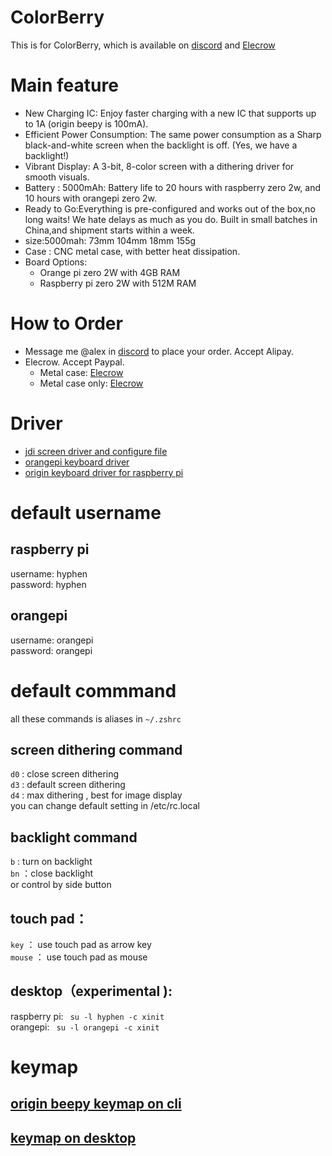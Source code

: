 # ColorBerry
This is for ColorBerry, which is available on [discord](https://discord.gg/2uGPpVmCCE) and [Elecrow](https://www.elecrow.com/colorberry.html)

# Main feature
* New Charging IC: Enjoy faster charging with a new IC that supports up to 1A (origin beepy is 100mA).
* Efficient Power Consumption: The same power consumption as a Sharp black-and-white screen when the backlight is off. (Yes, we have a backlight!)
* Vibrant Display: A 3-bit, 8-color screen with a dithering driver for smooth visuals.
* Battery : 5000mAh: Battery life to 20 hours with raspberry zero 2w, and 10 hours with orangepi zero 2w.
* Ready to Go:Everything is pre-configured and works out of the box,no long waits! We hate delays as much as you do. Built in small batches in China,and shipment starts within a week.
* size:5000mah: 73mm 104mm 18mm 155g
* Case : CNC metal case, with better heat dissipation.
* Board Options:
   * Orange pi zero 2W with 4GB RAM
   * Raspberry pi zero 2W with 512M RAM
# How to Order
  * Message me @alex in [discord](https://discord.gg/2uGPpVmCCE) to place your order. Accept Alipay.
  * Elecrow. Accept Paypal.
      * Metal case:  [Elecrow](https://www.elecrow.com/colorberrywithmetalcase.html)
      * Metal case only:  [Elecrow](https://www.elecrow.com/metalcaseforcolorberry.html)
# Driver
* [jdi screen driver and configure file](https://github.com/hyphenlee/jdi-drm-rpi)
* [orangepi keyboard driver](https://github.com/hyphenlee/beepy-kbd-orangepi)
* [origin keyboard driver for raspberry pi](https://github.com/ardangelo/beepberry-keyboard-driver)

# default username
## raspberry pi
username: hyphen  
password: hyphen
## orangepi
username: orangepi  
password: orangepi
# default commmand 
all these commands is aliases in `~/.zshrc`
## screen dithering command
`d0` : close screen dithering  
`d3` : default screen dithering  
`d4` : max dithering , best for image display  
you can change default setting in /etc/rc.local  

## backlight command
`b` : turn on backlight  
`bn` ：close backlight  
or control by side button
## touch pad：
`key` ： use touch pad as arrow key  
`mouse` ： use touch pad as mouse

## desktop（experimental ):
raspberry pi: ` su -l hyphen -c xinit`   
orangepi: ` su -l orangepi -c xinit`  
# keymap
## [origin beepy keymap on cli](https://github.com/ardangelo/beepberry-keyboard-driver/tree/main?tab=readme-ov-file#basic-key-mappings)
## [keymap on desktop](https://github.com/hyphenlee/jdi-drm-rpi?tab=readme-ov-file#keyboard-input-under-gui)
